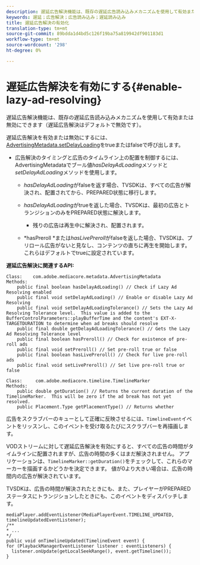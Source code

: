 ```yaml
---
description: 遅延広告解決機能は、既存の遅延広告読み込みメカニズムを使用して有効または無効にできます（遅延広告解決はデフォルトで無効です）。
keywords: 遅延；広告解決；広告読み込み；遅延読み込み
title: 遅延広告解決の有効化
translation-type: tm+mt
source-git-commit: 89bdda1d4bd5c126f19ba75a819942df901183d1
workflow-type: tm+mt
source-wordcount: '298'
ht-degree: 0%

---
```



# 遅延広告解決を有効にする{#enable-lazy-ad-resolving}

遅延広告解決機能は、既存の遅延広告読み込みメカニズムを使用して有効または無効にできます（遅延広告解決はデフォルトで無効です）。

遅延広告解決を有効または無効にするには、[AdvertisingMetadata.setDelayLoading](https://help.adobe.com/en_US/primetime/api/psdk/javadoc_2.4/com/adobe/mediacore/metadata/AdvertisingMetadata.html#setDelayAdLoading-boolean-)をtrueまたはfalseで呼び出します。

* 広告解決のタイミングと広告のタイムライン上の配置を制御するには、AdvertisingMetadataでブール値&#x200B;*hasDelayAdLoading*&#x200B;メソッドと&#x200B;*setDelayAdLoading*&#x200B;メソッドを使用します。

   * *hasDelayAdLoading*&#x200B;がfalseを返す場合、TVSDKは、すべての広告が解決され、配置されてから、PREPARED状態に移行します。
   * *hasDelayAdLoading*&#x200B;がtrueを返した場合、TVSDKは、最初の広告とトランジションのみをPREPARED状態に解決します。

      * 残りの広告は再生中に解決され、配置されます。
   * *hasPreroll *または&#x200B;*hasLivePreroll*&#x200B;がfalseを返した場合、TVSDKは、プリロール広告がないと見なし、コンテンツの直ちに再生を開始します。 これらはデフォルトでtrueに設定されています。


**遅延広告解決に関連するAPI:**

```
Class:    com.adobe.mediacore.metadata.AdvertisingMetadata 
Methods: 
    public final boolean hasDelayAdLoading() // Check if Lazy Ad Resolving enabled 
    public final void setDelayAdLoading() // Enable or disable Lazy Ad Resolving 
    public final void setDelayAdLoadingTolerance() // Sets the Lazy Ad Resolving Tolerance level.  This value is added to the BufferControlParameters::playBufferTime and the content's EXT-X-TARGETDURATION to determine when ad breaks should resolve 
    public final double getDelayAdLoadingTolerance() // Gets the Lazy Ad Resolving Tolerance level 
    public final boolean hasPreroll() // Check for existence of pre-roll ads 
    public final void setPreroll() // Set pre-roll true or false 
    public final boolean hasLivePreroll() // Check for live pre-roll ads 
    public final void setLivePreroll() // Set live pre-roll true or false

Class:     com.adobe.mediacore.timeline.TimelineMarker 
Methods: 
    public double getDuration() // Returns the current duration of the TimelineMarker.  This will be zero if the ad break has not yet resolved. 
    public Placement.Type getPlacementType() // Returns whether
```

広告をスクラブバーのキューとして正確に反映させるには、`TimelineEvent`イベントをリッスンし、このイベントを受け取るたびにスクラブバーを再描画します。

VODストリームに対して遅延広告解決を有効にすると、すべての広告の時間がタイムラインに配置されますが、広告の時間の多くはまだ解決されません。 アプリケーションは、`TimelineMarker::getDuration()`をチェックして、これらのマーカーを描画するかどうかを決定できます。 値が0より大きい場合は、広告の時間内の広告が解決されています。

TVSDKは、広告の時間が解決されたときにも、また、プレイヤーがPREPAREDステータスにトランジションしたときにも、このイベントをディスパッチします。

```
mediaPlayer.addEventListener(MediaPlayerEvent.TIMELINE_UPDATED, timelineUpdatedEventListener); 
/** 
* ... 
*/ 
public void onTimelineUpdated(TimelineEvent event) { 
for (PlaybackManagerEventListener listener : eventListeners) { 
  listener.onUpdate(getLocalSeekRange(), event.getTimeline()); 
}
```
